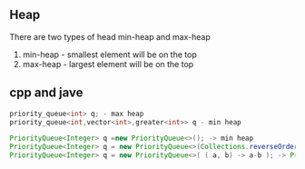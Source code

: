## Heap 
There are two types of head min-heap and max-heap 
1. min-heap - smallest element will be on the top
2. max-heap - largest element will be on the top

## cpp and jave 
``` cpp
priority_queue<int> q; - max heap
priority_queue<int,vector<int>,greater<int>> q - min heap
```
``` java
PriorityQueue<Integer> q =new PriorityQueue<>(); -> min heap
PriorityQueue<Integer> q = new PriorityQueue<>(Collections.reverseOrder()); -> max heap
PriorityQueue<Integer> q = new PriorityQueue<>( ( a, b) -> a-b ); -> PriorityQueue with compartor 
```
